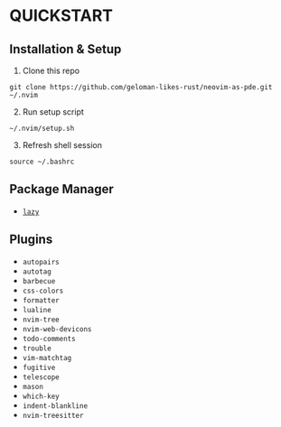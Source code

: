 # QUICKSTART

## Installation & Setup


1. Clone this repo
```
git clone https://github.com/geloman-likes-rust/neovim-as-pde.git ~/.nvim
```

2. Run setup script
```
~/.nvim/setup.sh
```

3. Refresh shell session
```
source ~/.bashrc
```

## Package Manager
- [`lazy`](https://github.com/folke/lazy.nvim)

## Plugins

- `autopairs`
- `autotag`
- `barbecue`
- `css-colors`
- `formatter`
- `lualine`
- `nvim-tree`
- `nvim-web-devicons`
- `todo-comments`
- `trouble`
- `vim-matchtag`
- `fugitive`
- `telescope`
- `mason`
- `which-key`
- `indent-blankline`
- `nvim-treesitter`
